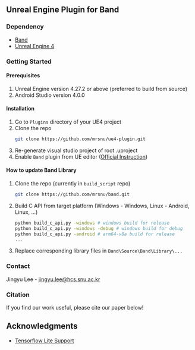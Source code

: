 <!-- ABOUT THE PROJECT -->
## Unreal Engine Plugin for Band
### Dependency

* [Band](https://github.com/mrsnu/band)
* [Unreal Engine 4](https://www.unrealengine.com/en-US/)

<!-- GETTING STARTED -->
### Getting Started

#### Prerequisites

1. Unreal Engine version 4.27.2 or above (preferred to build from source)
2. Android Studio version 4.0.0

#### Installation

1. Go to `Plugins` directory of your UE4 project
2. Clone the repo
   ```sh
   git clone https://github.com/mrsnu/ue4-plugin.git
   ```
3. Re-generate visual studio project of root .uproject
4. Enable `Band` plugin from UE editor ([Official Instruction](https://docs.unrealengine.com/4.27/en-US/ProductionPipelines/Plugins/))

#### How to update Band Library

1. Clone the repo (currently in `build_script` repo)
   ```sh
   git clone https://github.com/mrsnu/band.git
   ```
2. Build C API from target platform (Windows - Windows, Linux - Android, Linux, ...) 
   ```sh
   python build_c_api.py -windows # windows build for release
   python build_c_api.py -windows -debug # windows build for debug
   python build_c_api.py -android # arm64-v8a build for release
   ...
   ```
3. Replace corresponding library files in `Band\Source\Band\Library\...`

<!-- CONTACT -->
### Contact

Jingyu Lee - jingyu.lee@hcs.snu.ac.kr

### Citation

If you find our work useful, please cite our paper below!

<!-- ACKNOWLEDGMENTS -->
## Acknowledgments

* [Tensorflow Lite Support](https://github.com/tensorflow/tflite-support)

